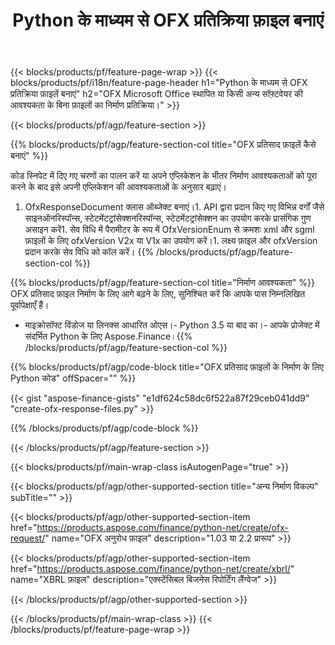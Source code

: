 ﻿---
title: Python के माध्यम से OFX प्रतिक्रिया फ़ाइल बनाएं
description: OFX प्रतिक्रिया फ़ाइल निर्माण के लिए नमूना कोड। बैच के लिए API उदाहरण कोड का उपयोग करें OFX प्रतिक्रिया फ़ाइलें Python आधारित अनुप्रयोगों के भीतर उत्पन्न होती हैं। 
url: /hi/python-net/create/ofx-response/
family: finance
platformtag: python
feature: create
informat: OFX Response
outformat: 
otherformats: OFX Response
---
{{< blocks/products/pf/feature-page-wrap >}}
{{< blocks/products/pf/i18n/feature-page-header h1="Python के माध्यम से OFX प्रतिक्रिया फ़ाइलें बनाएं" h2="OFX Microsoft Office स्थापित या किसी अन्य सॉफ़्टवेयर की आवश्यकता के बिना फ़ाइलों का निर्माण प्रतिक्रिया।" >}}

{{< blocks/products/pf/agp/feature-section >}}

{{% blocks/products/pf/agp/feature-section-col title="OFX प्रतिसाद फ़ाइलें कैसे बनाएं" %}}

कोड स्निपेट में दिए गए चरणों का पालन करें या अपने एप्लिकेशन के भीतर निर्माण आवश्यकताओं को पूरा करने के बाद इसे अपनी एप्लिकेशन की आवश्यकताओं के अनुसार बढ़ाएं।

1. OfxResponseDocument क्लास ऑब्जेक्ट बनाएं।1. API द्वारा प्रदान किए गए विभिन्न वर्गों जैसे साइनऑनरिस्पॉन्स, स्टेटमेंटट्रांसेक्शनरिस्पॉन्स, स्टेटमेंटट्रांसेक्शन का उपयोग करके प्रासंगिक गुण असाइन करें1. सेव विधि में पैरामीटर के रूप में OfxVersionEnum से क्रमशः xml और sgml फ़ाइलों के लिए ofxVersion V2x या V1x का उपयोग करें।1. लक्ष्य फ़ाइल और ofxVersion प्रदान करके सेव विधि को कॉल करें।
{{% /blocks/products/pf/agp/feature-section-col %}}

{{% blocks/products/pf/agp/feature-section-col title="निर्माण आवश्यकता" %}}
OFX प्रतिसाद फ़ाइल निर्माण के लिए आगे बढ़ने के लिए, सुनिश्चित करें कि आपके पास निम्नलिखित पूर्वापेक्षाएँ हैं। 
- माइक्रोसॉफ्ट विंडोज या लिनक्स आधारित ओएस।- Python 3.5 या बाद का।- आपके प्रोजेक्ट में संदर्भित Python के लिए Aspose.Finance।{{% /blocks/products/pf/agp/feature-section-col %}}

{{% blocks/products/pf/agp/code-block title="OFX प्रतिसाद फ़ाइलों के निर्माण के लिए Python कोड" offSpacer="" %}}

{{< gist "aspose-finance-gists" "e1df624c58dc6f522a87f29ceb041dd9" "create-ofx-response-files.py" >}}

{{% /blocks/products/pf/agp/code-block %}}

{{< /blocks/products/pf/agp/feature-section >}}

{{< blocks/products/pf/main-wrap-class isAutogenPage="true" >}}

{{< blocks/products/pf/agp/other-supported-section title="अन्य निर्माण विकल्प" subTitle="" >}}

{{< blocks/products/pf/agp/other-supported-section-item href="https://products.aspose.com/finance/python-net/create/ofx-request/" name="OFX अनुरोध फ़ाइल" description="1.03 या 2.2 प्रारूप" >}}

{{< blocks/products/pf/agp/other-supported-section-item href="https://products.aspose.com/finance/python-net/create/xbrl/" name="XBRL फ़ाइल" description="एक्स्टेंसिबल बिजनेस रिपोर्टिंग लैंग्वेज" >}}

{{< /blocks/products/pf/agp/other-supported-section >}}

{{< /blocks/products/pf/main-wrap-class >}}
{{< /blocks/products/pf/feature-page-wrap >}}